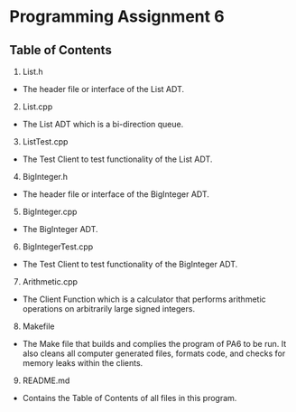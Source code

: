 <!-------------------------------------------------------------------------------
Brian Nguyen, bnguy118
2022 Winter CSE101 PA6
README.md
The Table of Contents of all files in this program
--------------------------------------------------------------------------------->
# Programming Assignment 6

## Table of Contents
1. List.h
* The header file or interface of the List ADT.
2. List.cpp
* The List ADT which is a bi-direction queue.
3. ListTest.cpp
* The Test Client to test functionality of the List ADT.
4. BigInteger.h
* The header file or interface of the BigInteger ADT.
5. BigInteger.cpp
* The BigInteger ADT.
6. BigIntegerTest.cpp
* The Test Client to test functionality of the BigInteger ADT.
7. Arithmetic.cpp
* The Client Function which is a calculator that performs arithmetic operations on arbitrarily large signed integers.
8. Makefile
* The Make file that builds and complies the program of PA6 to be run. It also cleans all computer generated files, formats code, and checks for memory leaks within the clients.
9. README.md
* Contains the Table of Contents of all files in this program.
